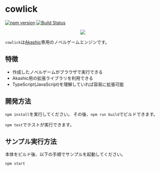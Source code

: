 # cowlick

[![npm version](https://badge.fury.io/js/cowlick=engine.svg)](https://badge.fury.io/js/cowlick-engine)
[![Build Status](https://travis-ci.org/pocketberserker/cowlick.svg?branch=master)](https://travis-ci.org/pocketberserker/cowlick)

<p align="center">
<img src="https://raw.githubusercontent.com/pocketberserker/cowlick/master/docs/images/cowlick.png"/>
</p>

`cowlick`は[Akashic](https://akashic-games.github.io/)専用のノベルゲームエンジンです。

## 特徴

* 作成したノベルゲームがブラウザで実行できる
* Akashic用の拡張ライブラリを利用できる
* TypeScript(JavaScript)を理解していれば容易に拡張可能

## 開発方法

`npm install`を実行してください。
その後、`npm run build`でビルドできます。

`npm test`でテストが実行できます。

## サンプル実行方法

本体をビルド後、以下の手順でサンプルを起動してください。

```bash
npm start
```
